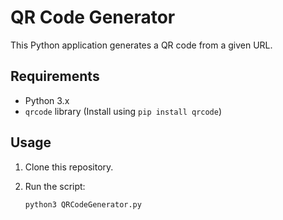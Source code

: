 # QR Code Generator

This Python application generates a QR code from a given URL.

## Requirements
- Python 3.x
- `qrcode` library (Install using `pip install qrcode`)

## Usage
1. Clone this repository.
2. Run the script:

   ```bash
   python3 QRCodeGenerator.py
